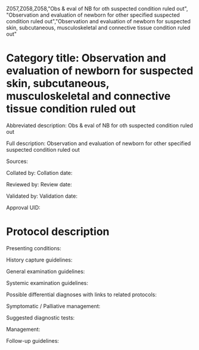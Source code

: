 Z057,Z058,Z058,"Obs & eval of NB for oth suspected condition ruled out", "Observation and evaluation of newborn for other specified suspected condition ruled out","Observation and evaluation of newborn for suspected skin, subcutaneous, musculoskeletal and connective tissue condition ruled out"
# Category title: Observation and evaluation of newborn for suspected skin, subcutaneous, musculoskeletal and connective tissue condition ruled out

Abbreviated description: Obs & eval of NB for oth suspected condition ruled out

Full description: Observation and evaluation of newborn for other specified suspected condition ruled out

Sources:

Collated by:
Collation date:

Reviewed by:
Review date:

Validated by:
Validation date:

Approval UID:

# Protocol description

Presenting conditions:

History capture guidelines:

General examination guidelines:

Systemic examination guidelines:

Possible differential diagnoses with links to related protocols:

Symptomatic / Palliative management:

Suggested diagnostic tests:

Management:

Follow-up guidelines:
